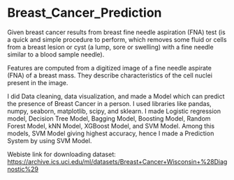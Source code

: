 # Breast_Cancer_Prediction
Given breast cancer results from breast fine needle aspiration (FNA) test (is a quick and simple procedure to perform, which removes some fluid or cells from a breast lesion or cyst (a lump, sore or swelling) with a fine needle similar to a blood sample needle). 

Features are computed from a digitized image of a fine needle aspirate (FNA) of a breast mass. They describe characteristics of the cell nuclei present in the image.

I did Data cleaning, data visualization, and made a Model which can predict the presence of Breast Cancer in a person.
I used libraries like pandas, numpy, seaborn, matplotlib, scipy, and sklearn. I made Logistic regression model, Decision Tree Model, Bagging Model, Boosting Model, Random Forest Model, kNN Model, XGBoost Model, and SVM Model. Among this models, SVM Model giving highest accuracy, hence I made a Prediction System by using SVM Model.

Webiste link for downloading dataset: https://archive.ics.uci.edu/ml/datasets/Breast+Cancer+Wisconsin+%28Diagnostic%29
